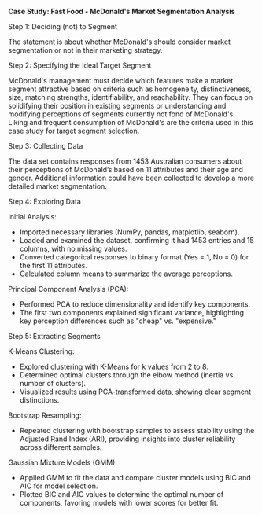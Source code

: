 **Case Study: Fast Food - McDonald's Market Segmentation Analysis**

Step 1: Deciding (not) to Segment

The statement is about whether McDonald's should consider market segmentation or not in their marketing strategy.

Step 2: Specifying the Ideal Target Segment

McDonald's management must decide which features make a market segment attractive based on criteria such as homogeneity, distinctiveness, size, matching strengths, identifiability, and reachability. They can focus on solidifying their position in existing segments or understanding and modifying perceptions of segments currently not fond of McDonald's. Liking and frequent consumption of McDonald's are the criteria used in this case study for target segment selection.

Step 3: Collecting Data

The data set contains responses from 1453 Australian consumers about their perceptions of McDonald’s based on 11 attributes and their age and gender. Additional information could have been collected to develop a more detailed market segmentation.

Step 4: Exploring Data

Initial Analysis:

- Imported necessary libraries (NumPy, pandas, matplotlib, seaborn).
- Loaded and examined the dataset, confirming it had 1453 entries and 15 columns, with no missing values.
- Converted categorical responses to binary format (Yes = 1, No = 0) for the first 11 attributes.
- Calculated column means to summarize the average perceptions.
  
Principal Component Analysis (PCA):

- Performed PCA to reduce dimensionality and identify key components.
- The first two components explained significant variance, highlighting key perception differences such as "cheap" vs. "expensive."
  
Step 5: Extracting Segments

K-Means Clustering:

- Explored clustering with K-Means for k values from 2 to 8.
- Determined optimal clusters through the elbow method (inertia vs. number of clusters).
- Visualized results using PCA-transformed data, showing clear segment distinctions.
  
Bootstrap Resampling:

- Repeated clustering with bootstrap samples to assess stability using the Adjusted Rand Index (ARI), providing insights into cluster reliability across different samples.

Gaussian Mixture Models (GMM):

- Applied GMM to fit the data and compare cluster models using BIC and AIC for model selection.
- Plotted BIC and AIC values to determine the optimal number of components, favoring models with lower scores for better fit.
